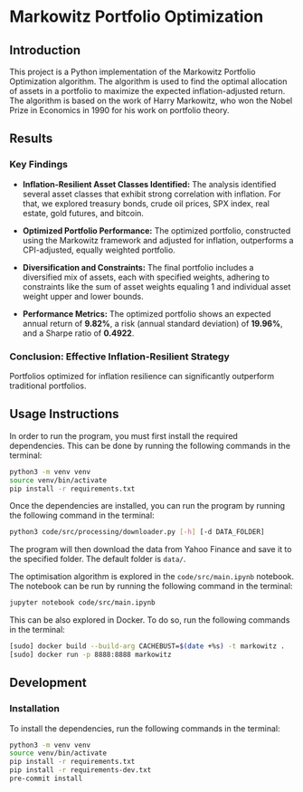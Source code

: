 # Markowitz Portfolio Optimization

## Introduction

This project is a Python implementation of the Markowitz Portfolio Optimization algorithm. The algorithm is used to find the optimal allocation of assets in a portfolio to maximize the expected inflation-adjusted return. The algorithm is based on the work of Harry Markowitz, who won the Nobel Prize in Economics in 1990 for his work on portfolio theory.

## Results

### Key Findings

- **Inflation-Resilient Asset Classes Identified:** The analysis identified several asset classes that exhibit strong correlation with inflation. For that, we explored treasury bonds, crude oil prices, SPX index, real estate, gold futures, and bitcoin.

- **Optimized Portfolio Performance:** The optimized portfolio, constructed using the Markowitz framework and adjusted for inflation, outperforms a CPI-adjusted, equally weighted portfolio.

- **Diversification and Constraints:** The final portfolio includes a diversified mix of assets, each with specified weights, adhering to constraints like the sum of asset weights equaling 1 and individual asset weight upper and lower bounds.

- **Performance Metrics:** The optimized portfolio shows an expected annual return of **9.82%**, a risk (annual standard deviation) of **19.96%**, and a Sharpe ratio of **0.4922**.

### Conclusion: Effective Inflation-Resilient Strategy

Portfolios optimized for inflation resilience can significantly outperform traditional portfolios.

## Usage Instructions

In order to run the program, you must first install the required dependencies. This can be done by running the following commands in the terminal:

```bash
python3 -m venv venv
source venv/bin/activate
pip install -r requirements.txt
```

Once the dependencies are installed, you can run the program by running the following command in the terminal:

```bash
python3 code/src/processing/downloader.py [-h] [-d DATA_FOLDER]
```

The program will then download the data from Yahoo Finance and save it to the specified folder. The default folder is `data/`.

The optimisation algorithm is explored in the `code/src/main.ipynb` notebook. The notebook can be run by running the following command in the terminal:

```bash
jupyter notebook code/src/main.ipynb
```

This can be also explored in Docker. To do so, run the following commands in the terminal:

```bash
[sudo] docker build --build-arg CACHEBUST=$(date +%s) -t markowitz .
[sudo] docker run -p 8888:8888 markowitz
```

## Development

### Installation

To install the dependencies, run the following commands in the terminal:

```bash
python3 -m venv venv
source venv/bin/activate
pip install -r requirements.txt
pip install -r requirements-dev.txt
pre-commit install
```
